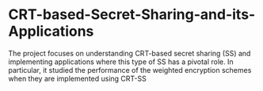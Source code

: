 # CRT-based-Secret-Sharing-and-its-Applications
The project focuses on understanding CRT-based secret sharing (SS) and implementing applications where this type of SS has a pivotal role. In particular, it studied the performance of the weighted encryption schemes when they are implemented using CRT-SS
